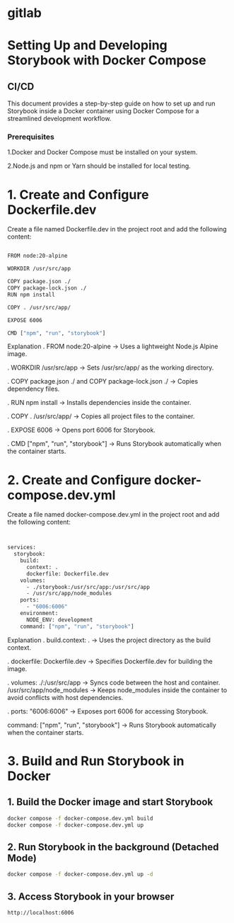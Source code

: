 # gitlab
# Setting Up and Developing Storybook with Docker Compose
## CI/CD
This document provides a step-by-step guide on how to set up and run Storybook inside a Docker container using Docker Compose for a streamlined development workflow.
### Prerequisites
1.Docker and Docker Compose must be installed on your system.

2.Node.js and npm or Yarn should be installed for local testing.  

# 1. Create and Configure Dockerfile.dev
Create a file named Dockerfile.dev in the project root and add the following content:
```bash

FROM node:20-alpine

WORKDIR /usr/src/app

COPY package.json ./
COPY package-lock.json ./
RUN npm install

COPY . /usr/src/app/

EXPOSE 6006

CMD ["npm", "run", "storybook"]


```


Explanation
. FROM node:20-alpine → Uses a lightweight Node.js Alpine image.

. WORKDIR /usr/src/app → Sets /usr/src/app/ as the working directory.

. COPY package.json ./ and COPY package-lock.json ./ → Copies dependency files.

. RUN npm install → Installs dependencies inside the container.

. COPY . /usr/src/app/ → Copies all project files to the container.

. EXPOSE 6006 → Opens port 6006 for Storybook.

. CMD ["npm", "run", "storybook"] → Runs Storybook automatically when the container starts.

# 2. Create and Configure docker-compose.dev.yml

Create a file named docker-compose.dev.yml in the project root and add the following content:
```bash


services:
  storybook:
    build:
      context: .
      dockerfile: Dockerfile.dev
    volumes:
      - ./storybook:/usr/src/app:/usr/src/app
      - /usr/src/app/node_modules
    ports:
      - "6006:6006"
    environment:
      NODE_ENV: development
    command: ["npm", "run", "storybook"]

```


Explanation
. build.context: . → Uses the project directory as the build context.

. dockerfile: Dockerfile.dev → Specifies Dockerfile.dev for building the image.

. volumes:
./:/usr/src/app → Syncs code between the host and container.
/usr/src/app/node_modules → Keeps node_modules inside the container to avoid conflicts with host dependencies.

. ports: "6006:6006" → Exposes port 6006 for accessing Storybook.

command: ["npm", "run", "storybook"] → Runs Storybook automatically when the container starts.


# 3. Build and Run Storybook in Docker
## 1. Build the Docker image and start Storybook
```bash
docker compose -f docker-compose.dev.yml build
docker compose -f docker-compose.dev.yml up
```
## 2. Run Storybook in the background (Detached Mode)
```bash
docker compose -f docker-compose.dev.yml up -d
```
## 3. Access Storybook in your browser
```bash
http://localhost:6006
```




